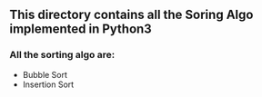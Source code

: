 ## This directory contains all the Soring Algo implemented in Python3

### All the sorting algo are:
- Bubble Sort
- Insertion Sort